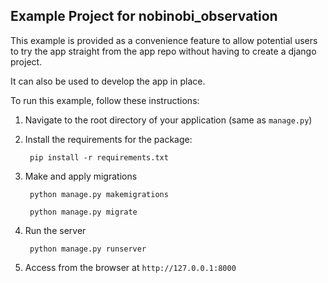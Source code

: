 ## Example Project for nobinobi_observation

This example is provided as a convenience feature to allow potential users to try the app straight from the app repo without having to create a django project.

It can also be used to develop the app in place.

To run this example, follow these instructions:

1. Navigate to the root directory of your application (same as `manage.py`)
2. Install the requirements for the package:

		pip install -r requirements.txt

3. Make and apply migrations

		python manage.py makemigrations

		python manage.py migrate

4. Run the server

		python manage.py runserver

5. Access from the browser at `http://127.0.0.1:8000`
